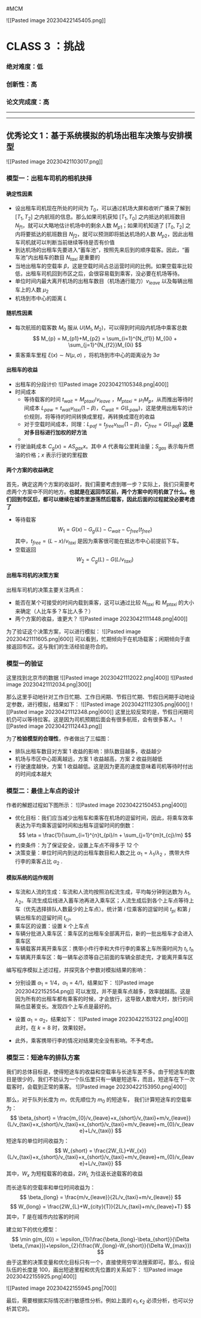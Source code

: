 #MCM 

![[Pasted image 20230422145405.png]]

# CLASS 3 ：挑战

### 绝对难度：低
### 创新性：高
### 论文完成度：高




---
---



## 优秀论文 1：基于系统模拟的机场出租车决策与安排模型
![[Pasted image 20230421103017.png]]

### 模型一：出租车司机的相机抉择

#### 确定性因素
- 设出租车司机现在所处的时间为 $T_{0}$，可以通过机场大屏和收听广播来了解到 $[T_{1},T_{2}]$ 之内航班的信息。那么如果司机获知 $[T_{1},T_{0}]$ 之内抵达的航班数目 $N_{f1}$，就可以大略地估计机场中的剩余人数 $M_{p1}$；如果司机知道了 $[T_{0},T_{2}]$ 之内将要抵达的航班数目 $N_{f2}$，就可以预测即将抵达机场的人数 $M_{p2}$，因此出租车司机就可以判断当前继续等待是否有价值
- 到达机场的出租车先要进入“蓄车池”，按照先来后到的顺序载客。因此，“蓄车池”内出租车的数目 $N_{taxi}$ 是重要的
- 当地出租车的空载率 $\beta$，这是空载时间占总运营时间的比例。如果空载率比较低，出租车司机回到市区之后，会很容易载到乘客，没必要在机场等待。
- 单位时间内最大离开机场的出租车数目（机场通行能力）$v_{leave}$ 以及每辆出租车上的人数 $\mu_{2}$
- 机场到市中心的距离 $L$

#### 随机性因素
- 每次航班的载客数 $M_{0}$ 服从 $U(M_{1},M_{2})$，可以得到时间段内机场中乘客总数
$$
M_{p} = M_{p1}+M_{p2}  = \sum_{i=1}^{N_{f1}} M_{0i} + \sum_{j=1}^{N_{f2}}M_{0i} 
$$
- 乘客乘车里程 $\xi (x) \sim  N(\mu,\sigma)$  ，将机场到市中心的距离设为 $3\sigma$

#### 出租车的收益
- 出租车的分段计价
![[Pasted image 20230421105348.png|400]]
- 时间成本
	- 等待载客的时间 $t_{wait}=M_{ptaxi}/v_{leave}$ ，$M_{ptaxi}=\mu_{1}M_{p}$，从而推出等待时间成本 $L_{paw}=t_{wait}v_{taxi}(1-\beta)$，$C_{wait}= G(L_{paw})$，这是使用出租车的计价规则，将等待的时间转换成里程，再转换成潜在的收益
	- 对于空载时间成本，同理：$L_{paf}= t_{free}v_{taxi}(1-\beta)$，$C_{free}= G(L_{paf})$ **这是对多目标进行加权的好方法** 
	-  
- 行驶油耗成本 $C_{g}(x) = AS_{gax}x$。其中 $A$ 代表每公里耗油量；$S_{gas}$ 表示每升燃油的价格；$x$ 表示行驶的里程数

#### 两个方案的收益确定
首先，确定这两个方案的收益时，我们需要考虑到哪一步？实际上，我们只需要考虑两个方案中不同的地方。**也就是在返回市区前，两个方案中的司机做了什么。他们回到市区后，都可以继续在城市里游荡然后载客，因此后面的过程就没必要考虑了** 
- 等待载客
$$
W_{1} = G(x) - G_{g}(L) - C_{wait} - C_{free}(t_{free})
$$
其中，$t_{free} = (L-x)/v_{taxi}$ 是因为乘客很可能在抵达市中心前提前下车。
- 空载返回
$$
W_{2} = C_{g}(L) - G(L/v_{taxi})
$$

#### 出租车司机的决策方案
出租车司机的决策主要关注两点：
- 能否在某个可接受的时间内载到乘客，这可以通过比较 $N_{taxi}$ 和 $M_{ptaxi}$ 的大小来确定（人比车多？车比人多？）
- 两个方案的收益，谁更大？
![[Pasted image 20230421111448.png|400]]

为了验证这个决策方案，可以进行模拟：
![[Pasted image 20230421111605.png|600]]
可以看到，忙期倾向于在机场载客；闲期倾向于直接返回市区。这与我们的生活经验是符合的。

### 模型一的验证
这里找到北京市的数据
![[Pasted image 20230421112022.png|400]]
![[Pasted image 20230421112034.png|300]]

那么这里手动地针对工作日忙期、工作日闲期、节假日忙期、节假日闲期手动地设定参数，进行模拟，结果如下：
![[Pasted image 20230421112305.png|600]]
![[Pasted image 20230421112348.png|600]]
这里比较反常的是，节假日闲期司机仍可以等待拉客。这是因为司机预期后面会有很多航班，会有很多客人。
![[Pasted image 20230421112443.png]]

为了**检验模型的合理性**，作者做出了三幅图：
- 排队出租车数目对方案 1 收益的影响：排队数目越多，收益越少
- 机场与市区中心距离越远，方案 1 收益越高，方案 2 收益则越低
- 行驶速度越快，方案 1 收益越低。这是因为更高的速度意味着司机等待时付出的时间成本越大

### 模型二：最佳上车点的设计
作者的解题过程如下图所示：
![[Pasted image 20230422150453.png|400]]

- 优化目标：我们应当减少出租车和乘客在机场的逗留时间，因此，将乘车效率表达为平均乘客逗留时间和出租车逗留时间的倒数：
$$
\eta = \frac{1}{\sum_{i=1}^{n}t_{pi}/n + \sum_{j=1}^{m}t_{cj}/m}
$$
- 约束条件：为了保证安全，设置上车点不得多于 12 个
- 决策变量：单位时间内到达的出租车数目和人数之比 $\alpha_{1}=\lambda_{1}/\lambda_{2}$ ，携带大件行李的乘客占比 $\alpha_{2}$ .

#### 模拟系统的运作规则
- 车流和人流的生成：车流和人流均按照泊松流生成，平均每分钟到达数为 $\lambda_{1},\lambda_{2}$。车流生成后线进入蓄车池再进入乘车区；人流生成后到各个上车点等待上车（优先选择排队人数最少的上车点）。统计第 $i$ 位乘客的逗留时间 $t_{pi}$ 和第 $j$ 辆出租车的逗留时间 $t_{cj}$。
- 乘车区的设置：设置 $k$ 个上车点
- 车辆分批进入乘车区：乘车区的出租车全部离开后，新的一批出租车才会进入乘车区
- 车辆载客并离开乘车区：携带小件行李和大件行李的乘客上车所需时间为 $t_{l},t_{h}$
- 车辆离开乘车区：每一辆车必须等自己前面的车辆全部走完，才能离开乘车区

编写程序模拟上述过程，并探究各个参数对模拟结果的影响：
- 分别设置 $\alpha_{1} = 1/4$，$\alpha_{1} = 4/1$，结果如下：
![[Pasted image 20230422152554.png]]
可以发现，并不是乘车点越多，效率就越高。这是因为所有的出租车都有乘客的时候，才会放行，这导致人数增大时，放行的间隔也显著变长。发现四个上车点是最好的。

- 设置 $\alpha_{1} = \alpha_{2}$，结果如下：
![[Pasted image 20230422153122.png|400]]
此时，在 $k=8$ 时，效果较好。

- 此外，乘客携带行李的情况对结果完全没有影响。不予考虑。

### 模型三：短途车的排队方案
我们的总体目标是，使得短途车的收益和空载率与长途车差不多。由于短途车的数目是很少的，我们不妨认为一个队伍里只有一辆是短途车，而且，短途车在下一次载客时，会载到正常的乘客。
![[Pasted image 20230422153950.png|400]]

那么，对于队列长度为 $m$，优先顺位为 $m_{0}$ 的短途车， 我们计算短途车的空载率为：
$$
\beta_{short} = \frac{m_{0}/v_{leave}+x_{short}/v_{taxi}+m/v_{leave}}{L/v_{taxi}+x_{short}/v_{taxi}+x_{short}/v_{taxi}+m/v_{leave}+m_{0}/v_{leave}+L/v_{taxi}}
$$
短途车的单位时间收益为：
$$
W_{short} = \frac{2W_{L}+W_{x}}{L/v_{taxi}+x_{short}/v_{taxi}+x_{short}/v_{taxi}+m/v_{leave}+m_{0}/v_{leave}+L/v_{taxi}}
$$
其中，$W_{x}$ 为短程载客的收益，$2W_{L}$ 为往返长途载客的收益

而长途车的空载率和单位时间收益为：
$$
\beta_{long} = \frac{m/v_{leave}}{2L/v_{taxi}+m/v_{leave}}
$$
$$
W_{long} = \frac{2W_{L}+W_{city}(T)}{2L/v_{taxi}+m/v_{leave}+T}
$$
其中，$T$ 是在城市内拉客的时间

建立如下的优化模型：
$$
\min g(m_{0}) = \epsilon_{1}(\frac{\beta_{long}-\beta_{short}}{\Delta \beta_{\max}})+\epsilon_{2}(\frac{W_{long}-W_{short}}{\Delta W_{max}})
$$
由于这里的决策变量和优化目标只有一个，直接使用穷举法搜索即可。那么，假设队伍的长度是 100，画出短途里程和优先位置的关系如下：
![[Pasted image 20230422155925.png|400]]

![[Pasted image 20230422155945.png|700]]

最后，需要根据实际情况进行敏感性分析。例如上面的 $\epsilon_{1},\epsilon_{2}$ 必须分析，也可以分析其它的。




